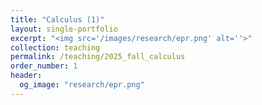 ```yaml
---
title: "Calculus (1)"
layout: single-portfolio
excerpt: "<img src='/images/research/epr.png' alt=''>"
collection: teaching
permalink: /teaching/2025_fall_calculus
order_number: 1
header: 
  og_image: "research/epr.png"
---
```


